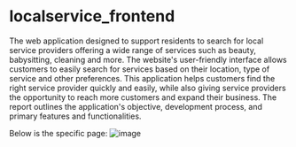 # localservice_frontend
The web application designed to support residents to search for local service providers offering a wide range of services such as beauty, babysitting, cleaning and more.
The website's user-friendly interface allows customers to easily search for services based on their location, type of service and other preferences. 
This application helps customers find the right service provider quickly and easily, while also giving service providers the opportunity to reach more customers and expand their business. The report outlines the application's objective, development process, and primary features and functionalities.

Below is the specific page:
![image](https://github.com/IVYEVOL/localservice_frontend/assets/52659747/fe99c17e-7969-4c6c-8bf0-4063ceee17e5)

